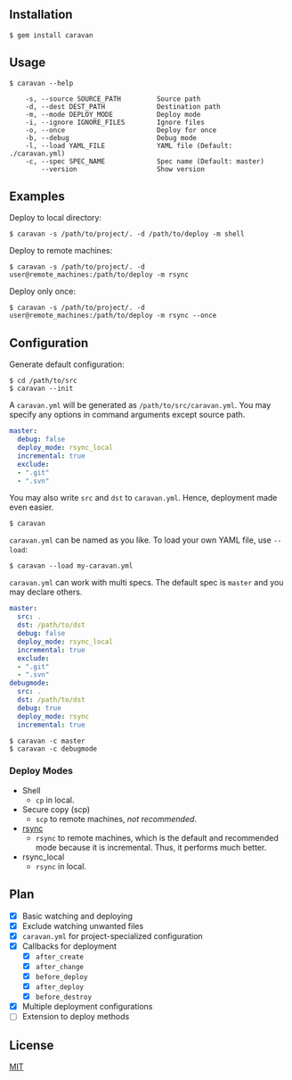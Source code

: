

## Installation

```
$ gem install caravan
```

## Usage

```
$ caravan --help

    -s, --source SOURCE_PATH         Source path
    -d, --dest DEST_PATH             Destination path
    -m, --mode DEPLOY_MODE           Deploy mode
    -i, --ignore IGNORE_FILES        Ignore files
    -o, --once                       Deploy for once
    -b, --debug                      Debug mode
    -l, --load YAML_FILE             YAML file (Default: ./caravan.yml)
    -c, --spec SPEC_NAME             Spec name (Default: master)
        --version                    Show version
```

## Examples

Deploy to local directory:

```
$ caravan -s /path/to/project/. -d /path/to/deploy -m shell
```

Deploy to remote machines:

```
$ caravan -s /path/to/project/. -d user@remote_machines:/path/to/deploy -m rsync
```

Deploy only once:

```
$ caravan -s /path/to/project/. -d user@remote_machines:/path/to/deploy -m rsync --once
```

## Configuration

Generate default configuration:

```
$ cd /path/to/src
$ caravan --init
```

A `caravan.yml` will be generated as `/path/to/src/caravan.yml`. You may specify any options in command arguments except source path.

```yaml
master:
  debug: false
  deploy_mode: rsync_local
  incremental: true
  exclude:
  - ".git"
  - ".svn"
```

You may also write `src` and `dst` to `caravan.yml`. Hence, deployment made even easier.

```
$ caravan
```

`caravan.yml` can be named as you like. To load your own YAML file, use `--load`:

```
$ caravan --load my-caravan.yml
```

`caravan.yml` can work with multi specs. The default spec is `master` and you may declare others.

```yaml
master:
  src: .
  dst: /path/to/dst
  debug: false
  deploy_mode: rsync_local
  incremental: true
  exclude:
  - ".git"
  - ".svn"
debugmode:
  src: .
  dst: /path/to/dst
  debug: true
  deploy_mode: rsync
  incremental: true
```

```
$ caravan -c master
$ caravan -c debugmode
```

### Deploy Modes

* Shell
    * `cp` in local.
* Secure copy (scp)
    * `scp` to remote machines, _not recommended_.
* [rsync](https://rsync.samba.org/)
    * `rsync` to remote machines, which is the default and recommended mode because it is incremental. Thus, it performs much better.
* rsync_local
    * `rsync` in local.

## Plan

- [x] Basic watching and deploying
- [x] Exclude watching unwanted files
- [x] `caravan.yml` for project-specialized configuration
- [x] Callbacks for deployment
    - [x] `after_create`
    - [x] `after_change`
    - [x] `before_deploy`
    - [x] `after_deploy`
    - [x] `before_destroy`
- [x] Multiple deployment configurations
- [ ] Extension to deploy methods

## License

[MIT](/LICENSE)

